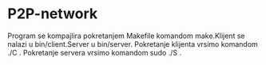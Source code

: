 # P2P-network
Program se kompajlira pokretanjem Makefile komandom make.Klijent se nalazi u bin/client.Server u bin/server.
Pokretanje klijenta vrsimo komandom ./C <ime hosta> <broj porta>.
Pokretanje servera vrsimo komandom sudo ./S <broj porta>.
